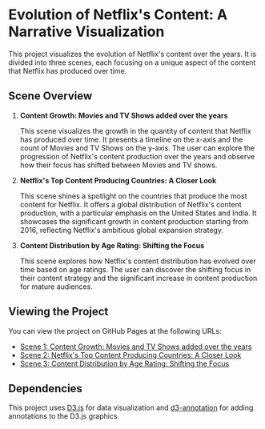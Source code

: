 # Evolution of Netflix's Content: A Narrative Visualization

This project visualizes the evolution of Netflix's content over the years. It is divided into three scenes, each focusing on a unique aspect of the content that Netflix has produced over time.

## Scene Overview

1. **Content Growth: Movies and TV Shows added over the years**

   This scene visualizes the growth in the quantity of content that Netflix has produced over time. It presents a timeline on the x-axis and the count of Movies and TV Shows on the y-axis. The user can explore the progression of Netflix's content production over the years and observe how their focus has shifted between Movies and TV shows.

2. **Netflix's Top Content Producing Countries: A Closer Look**

   This scene shines a spotlight on the countries that produce the most content for Netflix. It offers a global distribution of Netflix's content production, with a particular emphasis on the United States and India. It showcases the significant growth in content production starting from 2016, reflecting Netflix's ambitious global expansion strategy.

3. **Content Distribution by Age Rating: Shifting the Focus**

   This scene explores how Netflix's content distribution has evolved over time based on age ratings. The user can discover the shifting focus in their content strategy and the significant increase in content production for mature audiences.

## Viewing the Project

You can view the project on GitHub Pages at the following URLs:

- [Scene 1: Content Growth: Movies and TV Shows added over the years](https://srishti1909.github.io/narrative_visualization/scene1.html)
- [Scene 2: Netflix's Top Content Producing Countries: A Closer Look](https://srishti1909.github.io/narrative_visualization/scene2.html)
- [Scene 3: Content Distribution by Age Rating: Shifting the Focus](https://srishti1909.github.io/narrative_visualization/scene3.html)

## Dependencies

This project uses [D3.js](https://d3js.org/) for data visualization and [d3-annotation](https://www.npmjs.com/package/d3-svg-annotation) for adding annotations to the D3.js graphics.


